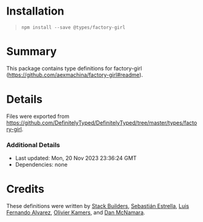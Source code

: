 # Installation
> `npm install --save @types/factory-girl`

# Summary
This package contains type definitions for factory-girl (https://github.com/aexmachina/factory-girl#readme).

# Details
Files were exported from https://github.com/DefinitelyTyped/DefinitelyTyped/tree/master/types/factory-girl.

### Additional Details
 * Last updated: Mon, 20 Nov 2023 23:36:24 GMT
 * Dependencies: none

# Credits
These definitions were written by [Stack Builders](https://github.com/stackbuilders), [Sebastián Estrella](https://github.com/sestrella), [Luis Fernando Alvarez](https://github.com/elcuy), [Olivier Kamers](https://github.com/OlivierKamers), and [Dan McNamara](https://github.com/DMcNamara).
